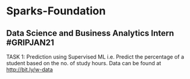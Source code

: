 # Sparks-Foundation
## Data Science and Business Analytics Intern #GRIPJAN21
TASK 1: Prediction using Supervised ML
i.e. Predict the percentage of a student based on the no. of study hours. 
Data can be found at http://bit.ly/w-data
